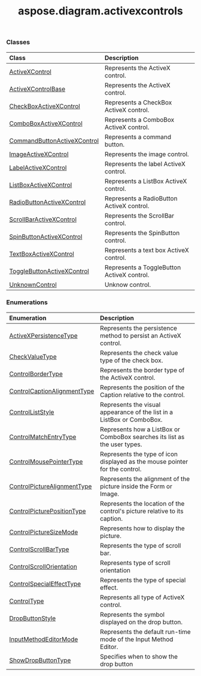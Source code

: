 ﻿---
title: aspose.diagram.activexcontrols
second_title: Aspose.Diagram for Python via .NET API References
description: 
type: docs
weight: 10
url: /python-net/aspose.diagram.activexcontrols/
is_root: false
---



### Classes
| Class | Description |
| :- | :- |
| [ActiveXControl](/diagram/python-net/aspose.diagram.activexcontrols/activexcontrol) | Represents the ActiveX control. |
| [ActiveXControlBase](/diagram/python-net/aspose.diagram.activexcontrols/activexcontrolbase) | Represents the ActiveX control. |
| [CheckBoxActiveXControl](/diagram/python-net/aspose.diagram.activexcontrols/checkboxactivexcontrol) | Represents a CheckBox ActiveX control. |
| [ComboBoxActiveXControl](/diagram/python-net/aspose.diagram.activexcontrols/comboboxactivexcontrol) | Represents a ComboBox ActiveX control. |
| [CommandButtonActiveXControl](/diagram/python-net/aspose.diagram.activexcontrols/commandbuttonactivexcontrol) | Represents a command button. |
| [ImageActiveXControl](/diagram/python-net/aspose.diagram.activexcontrols/imageactivexcontrol) | Represents the image control. |
| [LabelActiveXControl](/diagram/python-net/aspose.diagram.activexcontrols/labelactivexcontrol) | Represents the label ActiveX control. |
| [ListBoxActiveXControl](/diagram/python-net/aspose.diagram.activexcontrols/listboxactivexcontrol) | Represents a ListBox ActiveX control. |
| [RadioButtonActiveXControl](/diagram/python-net/aspose.diagram.activexcontrols/radiobuttonactivexcontrol) | Represents a RadioButton ActiveX control. |
| [ScrollBarActiveXControl](/diagram/python-net/aspose.diagram.activexcontrols/scrollbaractivexcontrol) | Represents the ScrollBar control. |
| [SpinButtonActiveXControl](/diagram/python-net/aspose.diagram.activexcontrols/spinbuttonactivexcontrol) | Represents the SpinButton control. |
| [TextBoxActiveXControl](/diagram/python-net/aspose.diagram.activexcontrols/textboxactivexcontrol) | Represents a text box ActiveX control. |
| [ToggleButtonActiveXControl](/diagram/python-net/aspose.diagram.activexcontrols/togglebuttonactivexcontrol) | Represents a ToggleButton ActiveX control. |
| [UnknownControl](/diagram/python-net/aspose.diagram.activexcontrols/unknowncontrol) | Unknow control. |


### Enumerations
| Enumeration | Description |
| :- | :- |
| [ActiveXPersistenceType](/diagram/python-net/aspose.diagram.activexcontrols/activexpersistencetype) | Represents the persistence method to persist an ActiveX control. |
| [CheckValueType](/diagram/python-net/aspose.diagram.activexcontrols/checkvaluetype) | Represents the check value type of the check box. |
| [ControlBorderType](/diagram/python-net/aspose.diagram.activexcontrols/controlbordertype) | Represents the border type of the ActiveX control. |
| [ControlCaptionAlignmentType](/diagram/python-net/aspose.diagram.activexcontrols/controlcaptionalignmenttype) | Represents the position of the Caption relative to the control. |
| [ControlListStyle](/diagram/python-net/aspose.diagram.activexcontrols/controlliststyle) | Represents the visual appearance of the list in a ListBox or ComboBox. |
| [ControlMatchEntryType](/diagram/python-net/aspose.diagram.activexcontrols/controlmatchentrytype) | Represents how a ListBox or ComboBox searches its list as the user types. |
| [ControlMousePointerType](/diagram/python-net/aspose.diagram.activexcontrols/controlmousepointertype) | Represents the type of icon displayed as the mouse pointer for the control. |
| [ControlPictureAlignmentType](/diagram/python-net/aspose.diagram.activexcontrols/controlpicturealignmenttype) | Represents the alignment of the picture inside the Form or Image. |
| [ControlPicturePositionType](/diagram/python-net/aspose.diagram.activexcontrols/controlpicturepositiontype) | Represents the location of the control's picture relative to its caption. |
| [ControlPictureSizeMode](/diagram/python-net/aspose.diagram.activexcontrols/controlpicturesizemode) | Represents how to display the picture. |
| [ControlScrollBarType](/diagram/python-net/aspose.diagram.activexcontrols/controlscrollbartype) | Represents the type of scroll bar. |
| [ControlScrollOrientation](/diagram/python-net/aspose.diagram.activexcontrols/controlscrollorientation) | Represents type of scroll orientation |
| [ControlSpecialEffectType](/diagram/python-net/aspose.diagram.activexcontrols/controlspecialeffecttype) | Represents the type of special effect. |
| [ControlType](/diagram/python-net/aspose.diagram.activexcontrols/controltype) | Represents all type of ActiveX control. |
| [DropButtonStyle](/diagram/python-net/aspose.diagram.activexcontrols/dropbuttonstyle) | Represents the symbol displayed on the drop button. |
| [InputMethodEditorMode](/diagram/python-net/aspose.diagram.activexcontrols/inputmethodeditormode) | Represents the default run-time mode of the Input Method Editor. |
| [ShowDropButtonType](/diagram/python-net/aspose.diagram.activexcontrols/showdropbuttontype) | Specifies when to show the drop button |


